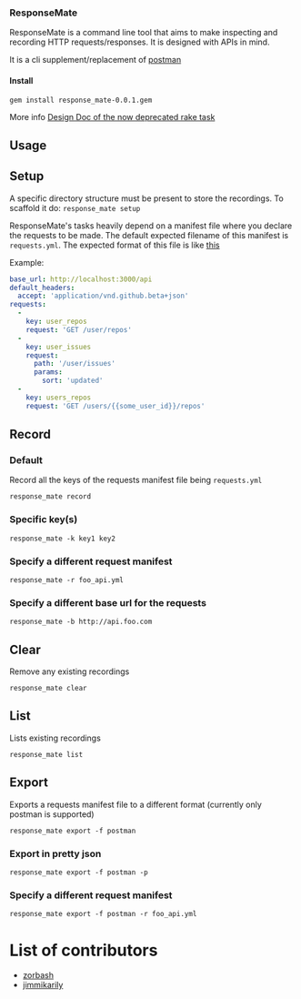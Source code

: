### ResponseMate

ResponseMate is a command line tool that aims to make inspecting and
recording HTTP requests/responses. It is designed with APIs in mind.

It is a cli supplement/replacement of [postman](https://github.com/a85/POSTMan-Chrome-Extension)

#### Install
`gem install response_mate-0.0.1.gem`

More info [Design Doc of the now deprecated rake task](https://github.com/skroutz/apiv3/wiki/ResponseMate-Design-Document)


## Usage

## Setup
A specific directory structure must be present to store the recordings.
To scaffold it do:
`response_mate setup`

ResponseMate's tasks heavily depend on a manifest file where you declare 
the requests to be made. The default expected filename of this manifest
is `requests.yml`.
The expected format of this file is like [this](https://gist.github.com/anonymous/8055040)

Example:

```yaml
base_url: http://localhost:3000/api
default_headers:
  accept: 'application/vnd.github.beta+json'
requests:
  -
    key: user_repos
    request: 'GET /user/repos'
  -
    key: user_issues
    request:
      path: '/user/issues'
      params:
        sort: 'updated'
  -
    key: users_repos
    request: 'GET /users/{{some_user_id}}/repos'

```

## Record
### Default
Record all the keys of the requests manifest file being `requests.yml`

`response_mate record`

### Specific key(s)

`response_mate -k key1 key2`

### Specify a different request manifest

`response_mate -r foo_api.yml`

### Specify a different base url for the requests

`response_mate -b http://api.foo.com`

## Clear

Remove any existing recordings

`response_mate clear`

## List

Lists existing recordings

`response_mate list`

## Export

Exports a requests manifest file to a different format
(currently only postman is supported)

`response_mate export -f postman`

### Export in pretty json

`response_mate export -f postman -p`

### Specify a different request manifest

`response_mate export -f postman -r foo_api.yml`


# List of contributors

- [zorbash](https://github.com/zorbash)
- [jimmikarily](https://github.com/jimmykarily)
